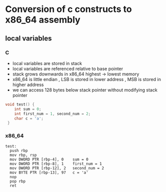 # Conversion of c constructs to x86_64 assembly


## local variables
### C 
- local variables are stored in stack
- local variables are referenced relative to base pointer 
- stack grows downwards in x86_64  highest -> lowest memory 
- x86_64 is little endian , LSB is stored in lower address , MSB is stored in higher address
- we can access 128 bytes below stack pointer without modifying stack pointer


```C 
void test() {
    int sum = 0;
    int first_num = 1, second_num = 2;
    char c = 'a';   
 }

```

### x86_64
```assembly 
test:
  push rbp
  mov rbp, rsp
  mov DWORD PTR [rbp-4], 0    sum = 0
  mov DWORD PTR [rbp-8], 1    first_num = 1
  mov DWORD PTR [rbp-12], 2   second_num = 2
  mov BYTE PTR [rbp-13], 97   c = 'a'
  nop
  pop rbp
  ret
```

